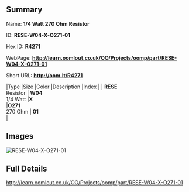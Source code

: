 

## Summary
 
Name: __1/4 Watt 270 Ohm Resistor__

ID: __RESE-W04-X-O271-01__

Hex ID: __R4271__

WebPage: __http://learn.oomlout.co.uk/OO/Projects/oomp/part/RESE-W04-X-O271-01__

Short URL: __http://oom.lt/R4271__


|Type   |Size   |Color   |Description   |Index   |
| __RESE__ <br>Resistor  | __W04__<br>1/4 Watt   |__X__<br>    |__O271__<br>270 Ohm    | __01__<br>  |


## Images
![RESE-W04-X-O271-01](http://oomlout.com/oomp-gen/parts/RESE-W04-X-O271-01/RESE-W04-X-O271-01_420.jpg)

## Full Details

 http://learn.oomlout.co.uk/OO/Projects/oomp/part/RESE-W04-X-O271-01

